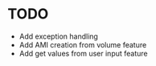 # TODO
- Add exception handling
- Add AMI creation from volume feature
- Add get values from user input feature